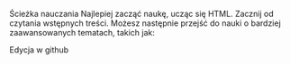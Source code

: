 


Ścieżka nauczania
Najlepiej zacząć naukę, ucząc się HTML. Zacznij od czytania wstępnych treści. Możesz następnie 
przejść do nauki o bardziej zaawansowanych tematach, takich jak:

Edycja w github
